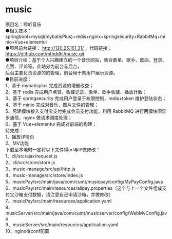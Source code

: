 # music
项目名：聆听音乐<br>
●相关技术：springboot+mysql(mybatisPlus)+redis+nginx+springsecurity+RabbitMq+minio+Vue+elementui<br>
●项目前台链接： http://120.25.161.31/ ，代码链接： https://github.com/mthddhl/music.git<br>
●项目介绍：基于个人兴趣建立的一个音乐网站，集合歌单、歌手、歌曲、登录、点赞、评论等。此站分为前台与后台，<br>
后台主要负责资源的的管理，前台用于向用户展示资源。<br>
●目前进度：<br>
1、基于 mybatisplus 完成资源的增删改查；<br>
2、基于 redis 完成用户点赞、收藏记录，歌单、歌手收藏、播放计数；<br>
3、基于 springsecurity 完成用户登录于权限控制，redis+token 维护登陆状态；<br>
4、基于 minio 完成对音乐、图片文件的管理；<br>
5、另建模块接入支付宝支付完成会员支付功能，利用 RabbitMQ 进行两模块间异步通信，nginx 做请求调度处理；<br>
6、基于 Vue+elementui 完成对前端的构建；<br>
待完成：<br>
1、播放详情页<br>
2、MV功能<br>
下载至本地时一定将以下文件得url与IP做修改：<br>
1、cli/src/ajax/request.js<br>
2、cli/src/store/store.js<br>
3、music-manage/src/api/http.js<br>
4、music-manage/src/store/index.js<br>
5、musicPay/src/main/java/com/cumt/musicpay/config/MyPayConfig.java<br>
6、musicPay/src/main/resources/alipay.properties（这个与上一个文件组成支付宝沙箱支付数据，请注意自己申请沙箱，并做修改）<br>
7、musicPay/src/main/resources/application.yaml<br>
8、musicServer/src/main/java/com/cumt/musicserver/config/WebMvConfig.java<br>
9、musicServer/src/main/resources/application.yaml<br>
10、nginx得conf配置<br>
